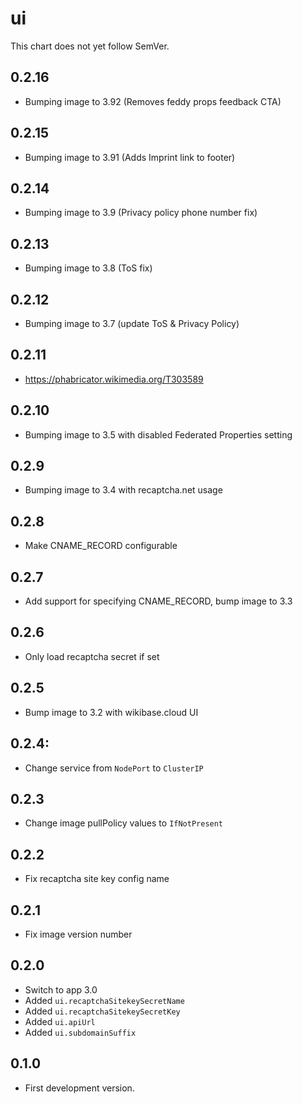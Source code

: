 # ui

This chart does not yet follow SemVer.

## 0.2.16
- Bumping image to 3.92 (Removes feddy props feedback CTA)

## 0.2.15
- Bumping image to 3.91 (Adds Imprint link to footer)

## 0.2.14
- Bumping image to 3.9 (Privacy policy phone number fix)

## 0.2.13
- Bumping image to 3.8 (ToS fix)

## 0.2.12

- Bumping image to 3.7 (update ToS & Privacy Policy)

## 0.2.11

- https://phabricator.wikimedia.org/T303589

## 0.2.10

- Bumping image to 3.5 with disabled Federated Properties setting

## 0.2.9

- Bumping image to 3.4 with recaptcha.net usage

## 0.2.8

- Make CNAME_RECORD configurable

## 0.2.7

- Add support for specifying CNAME_RECORD, bump image to 3.3

## 0.2.6

- Only load recaptcha secret if set

## 0.2.5

- Bump image to 3.2 with wikibase.cloud UI

## 0.2.4:

- Change service from `NodePort` to `ClusterIP`
## 0.2.3

 - Change image pullPolicy values to `IfNotPresent`

## 0.2.2

- Fix recaptcha site key config name

## 0.2.1

- Fix image version number

## 0.2.0

- Switch to app 3.0
- Added `ui.recaptchaSitekeySecretName`
- Added `ui.recaptchaSitekeySecretKey`
- Added `ui.apiUrl`
- Added `ui.subdomainSuffix`

## 0.1.0

- First development version.
